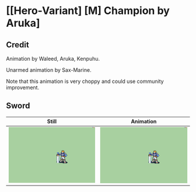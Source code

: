 # [\[Hero-Variant\] \[M\] Champion by Aruka]

## Credit

Animation by Waleed, Aruka, Kenpuhu.

Unarmed animation by Sax-Marine.

Note that this animation is very choppy and could use community improvement.


## Sword

| Still | Animation |
| :---: | :-------: |
| ![Sword still](./Sword_000.png) | ![Sword animation](./Sword.gif) |
